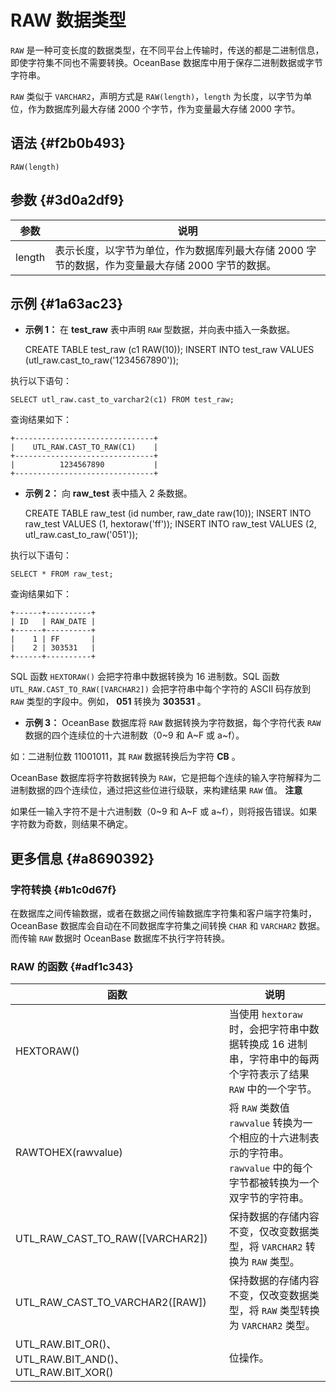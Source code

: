 RAW 数据类型 
=============================



`RAW` 是一种可变长度的数据类型，在不同平台上传输时，传送的都是二进制信息，即使字符集不同也不需要转换。OceanBase 数据库中用于保存二进制数据或字节字符串。

`RAW` 类似于 `VARCHAR2`，声明方式是 `RAW(length)`，`length` 为长度，以字节为单位，作为数据库列最大存储 2000 个字节，作为变量最大存储 2000 字节。

语法 {#f2b0b493}
--------------

    RAW(length)



参数 {#3d0a2df9}
--------------



|   参数   |                           说明                           |
|--------|--------------------------------------------------------|
| length | 表示长度，以字节为单位，作为数据库列最大存储 2000 字节的数据，作为变量最大存储 2000 字节的数据。 |



示例 {#1a63ac23}
--------------

* **示例 1：** 在 **test_raw** 表中声明 `RAW` 型数据，并向表中插入一条数据。

  




    CREATE TABLE test_raw (c1 RAW(10));
    INSERT INTO test_raw VALUES (utl_raw.cast_to_raw('1234567890'));



执行以下语句：

    SELECT utl_raw.cast_to_varchar2(c1) FROM test_raw;



查询结果如下：

    +-------------------------------+
    |    UTL_RAW.CAST_TO_RAW(C1)    |
    +-------------------------------+
    |          1234567890           | 
    +-------------------------------+



* **示例 2：** 向 **raw_test** 表中插入 2 条数据。

  




    CREATE TABLE raw_test (id number, raw_date raw(10));
    INSERT INTO raw_test VALUES  (1, hextoraw('ff'));
    INSERT INTO raw_test VALUES  (2, utl_raw.cast_to_raw('051'));



执行以下语句：

    SELECT * FROM raw_test;



查询结果如下：

    +------+----------+
    | ID   | RAW_DATE |
    +------+----------+
    |    1 | FF       |
    |    2 | 303531   |
    +------+----------+



SQL 函数 `HEXTORAW()` 会把字符串中数据转换为 16 进制数。SQL 函数 `UTL_RAW.CAST_TO_RAW([VARCHAR2])` 会把字符串中每个字符的 ASCII 码存放到 `RAW` 类型的字段中。例如， **051** 转换为 **303531** 。

* **示例 3：** OceanBase 数据库将 `RAW` 数据转换为字符数据，每个字符代表 `RAW` 数据的四个连续位的十六进制数（0\~9 和 A\~F 或 a\~f）。




如：二进制位数 11001011，其 `RAW` 数据转换后为字符 **CB** 。

OceanBase 数据库将字符数据转换为 `RAW`，它是把每个连续的输入字符解释为二进制数据的四个连续位，通过把这些位进行级联，来构建结果 `RAW` 值。
**注意**



如果任一输入字符不是十六进制数（0\~9 和 A\~F 或 a\~f），则将报告错误。如果字符数为奇数，则结果不确定。

更多信息 {#a8690392}
----------------

### 字符转换 {#b1c0d67f}

在数据库之间传输数据，或者在数据之间传输数据库字符集和客户端字符集时，OceanBase 数据库会自动在不同数据库字符集之间转换 `CHAR` 和 `VARCHAR2` 数据。而传输 `RAW` 数据时 OceanBase 数据库不执行字符转换。

### RAW 的函数 {#adf1c343}



|                          函数                          |                                              说明                                              |
|------------------------------------------------------|----------------------------------------------------------------------------------------------|
| HEXTORAW()                                           | 当使用 `hextoraw` 时，会把字符串中数据转换成 16 进制串，字符串中的每两个字符表示了结果 `RAW` 中的一个字节。                            |
| RAWTOHEX(rawvalue)                                   | 将 `RAW` 类数值 `rawvalue` 转换为一个相应的十六进制表示的字符串。  `rawvalue` 中的每个字节都被转换为一个双字节的字符串。 |
| UTL_RAW_CAST_TO_RAW(\[VARCHAR2\])                    | 保持数据的存储内容不变，仅改变数据类型，将 `VARCHAR2` 转换为 `RAW` 类型。                                               |
| UTL_RAW_CAST_TO_VARCHAR2(\[RAW\])                    | 保持数据的存储内容不变，仅改变数据类型，将 `RAW` 类型转换为 `VARCHAR2` 类型。                                             |
| UTL_RAW.BIT_OR()、UTL_RAW.BIT_AND()、UTL_RAW.BIT_XOR() | 位操作。                                                                                         |



